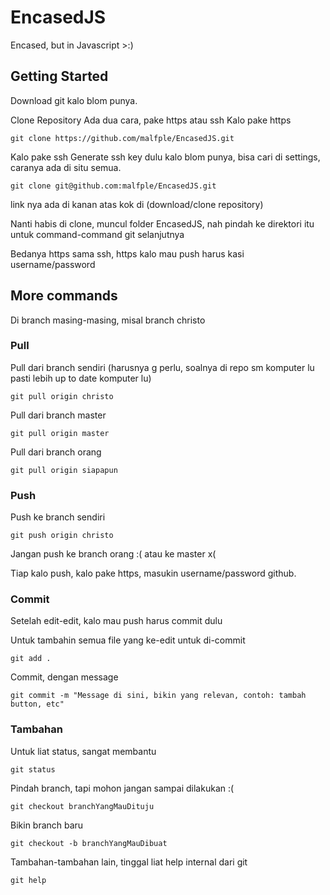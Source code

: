 # EncasedJS
Encased, but in Javascript >:)

## Getting Started

Download git kalo blom punya.


Clone Repository
Ada dua cara, pake https atau ssh
Kalo pake https
```
git clone https://github.com/malfple/EncasedJS.git
```
Kalo pake ssh
Generate ssh key dulu kalo blom punya, bisa cari di settings, caranya ada di situ semua.
```
git clone git@github.com:malfple/EncasedJS.git
```

link nya ada di kanan atas kok di (download/clone repository)

Nanti habis di clone, muncul folder EncasedJS, nah pindah ke direktori itu untuk command-command git selanjutnya

Bedanya https sama ssh, https kalo mau push harus kasi username/password

## More commands

Di branch masing-masing, misal branch christo

### Pull

Pull dari branch sendiri (harusnya g perlu, soalnya di repo sm komputer lu pasti lebih up to date komputer lu)
```
git pull origin christo
```
Pull dari branch master
```
git pull origin master
```
Pull dari branch orang
```
git pull origin siapapun
```

### Push

Push ke branch sendiri
```
git push origin christo
```
Jangan push ke branch orang :( atau ke master x(

Tiap kalo push, kalo pake https, masukin username/password github.

### Commit

Setelah edit-edit,
kalo mau push harus commit dulu

Untuk tambahin semua file yang ke-edit untuk di-commit
```
git add .
```
Commit, dengan message
```
git commit -m "Message di sini, bikin yang relevan, contoh: tambah button, etc"
```

### Tambahan

Untuk liat status, sangat membantu
```
git status
```

Pindah branch, tapi mohon jangan sampai dilakukan :(
```
git checkout branchYangMauDituju
```
Bikin branch baru
```
git checkout -b branchYangMauDibuat
```

Tambahan-tambahan lain, tinggal liat help internal dari git
```
git help
```

